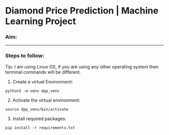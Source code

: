 # Diamond Price Prediction | Machine Learning Project

### Aim: 

-------------------

### Steps to follow: 
Tip: I am using Linux OS, if you are using any other operating system then terminal commands will be different.

1. Create a virtual Environment: 

```
python3 -m venv dpp_venv
```
2. Activate the virtual environment: 

```
source dpp_venv/bin/activate
```
3. Install required packages:

```
pip install -r requirements.txt
```



